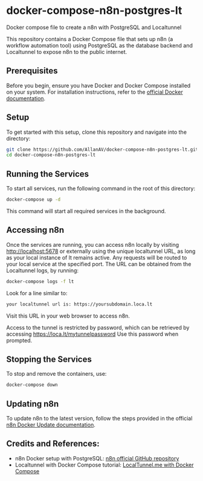 # docker-compose-n8n-postgres-lt
Docker compose file to create a n8n with PostgreSQL and Localtunnel

This repository contains a Docker Compose file that sets up n8n (a workflow automation tool) using PostgreSQL as the database backend and Localtunnel to expose n8n to the public internet.

## Prerequisites

Before you begin, ensure you have Docker and Docker Compose installed on your system. For installation instructions, refer to the [official Docker documentation](https://docs.docker.com/get-docker/).

## Setup

To get started with this setup, clone this repository and navigate into the directory:
```bash
git clone https://github.com/AllanAV/docker-compose-n8n-postgres-lt.git
cd docker-compose-n8n-postgres-lt
```

## Running the Services

To start all services, run the following command in the root of this directory:
```bash
docker-compose up -d
```
This command will start all required services in the background.

## Accessing n8n

Once the services are running, you can access n8n locally by visiting [http://localhost:5678](http://localhost:5678) or externally using the unique localtunnel URL, as long as your local instance of lt remains active. Any requests will be routed to your local service at the specified port. The URL can be obtained from the Localtunnel logs, by running:
```bash
docker-compose logs -f lt
```

Look for a line similar to:
```bash
your localtunnel url is: https://yoursubdomain.loca.lt
```
Visit this URL in your web browser to access n8n.

Access to the tunnel is restricted by password, which can be retrieved by accessing https://loca.lt/mytunnelpassword
Use this password when prompted.

## Stopping the Services
To stop and remove the containers, use:

```bash
docker-compose down
```

## Updating n8n

To update n8n to the latest version, follow the steps provided in the official [n8n Docker Update documentation](https://docs.n8n.io/hosting/installation/docker/#updating).

## Credits and References:

- n8n Docker setup with PostgreSQL: [n8n official GitHub repository](https://github.com/n8n-io/n8n-hosting/tree/main/docker-compose/withPostgres)
- Localtunnel with Docker Compose tutorial: [LocalTunnel.me with Docker Compose](https://medium.com/@baldrailers/localtunnel-me-with-docker-compose-b432b1d48f7f)
